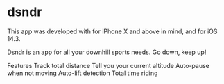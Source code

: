 # dsndr
This app was developed with for iPhone X and above in mind, and for iOS 14.3.

Dsndr is an app for all your downhill sports needs. Go down, keep up!

Features
Track total distance
Tell you your current altitude
Auto-pause when not moving
Auto-lift detection
Total time riding
